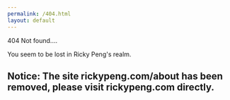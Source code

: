 ```yaml
---
permalink: /404.html
layout: default
---
```




404 Not found....

You seem to be lost in Ricky Peng's realm.

## Notice: The site rickypeng.com/about has been removed, please visit rickypeng.com directly.


